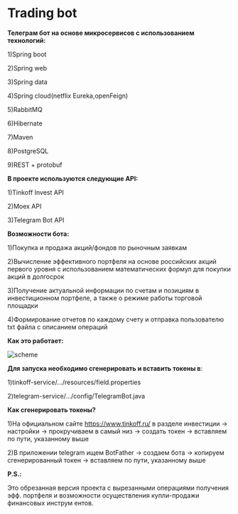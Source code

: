 # Trading bot
**Телеграм бот на основе микросервисов с использованием технологий:**
   
  1)Spring boot
  
  2)Spring web
  
  3)Spring data
  
  4)Spring cloud(netflix Eureka,openFeign)
  
  5)RabbitMQ
  
  6)Hibernate

  7)Maven
  
  8)PostgreSQL

  9)REST + protobuf
  
    
**В проекте используются следующие API:**

  1)Tinkoff Invest API
  
  2)Moex API
  
  3)Telegram Bot API
    
**Возможности бота:**

  1)Покупка и продажа акций/фондов по рыночным заявкам
  
  2)Вычисление эффективного портфеля на основе российских акций первого уровня с использованием математических формул для покупки акций в долгосрок
  
  3)Получение актуальной информации по счетам и позициям в инвестиционном портфеле, а также о режиме работы торговой площадки
  
  4)Формирование отчетов по каждому счету и отправка пользователю txt файла с описанием операций

**Как это работает:**


![scheme](https://user-images.githubusercontent.com/86873824/207051658-626384b8-63a3-44ef-873d-80e7cd1a5bc5.png)
 
**Для запуска необходимо сгенерировать и вставить токены в**:

   1)tinkoff-service/.../resources/field.properties
   
   2)telegram-service/.../config/TelegramBot.java
   
**Как сгенерировать токены?**

   1)На официальном сайте https://www.tinkoff.ru/ в разделе инвестиции -> настройки -> прокручиваем в самый низ -> создать токен -> вставляем по пути, указанному выше
   
   2)В приложении telegram ищем BotFather -> создаем бота -> копируем сгенерированный токен -> вставляем по пути, указанному выше


**P.S.:** 

   Это обрезанная версия проекта с вырезанными операциями получения эфф.
   портфеля и возможности осуществления купли-продажи финансовых инструм
   ентов.

